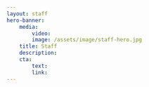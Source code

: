```yaml
---
layout: staff
hero-banner:
    media:
        video: 
        image: /assets/image/staff-hero.jpg
    title: Staff
    description: 
    cta:
        text: 
        link:  
---
```

